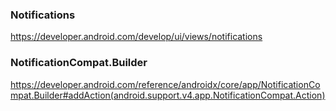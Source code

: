 ### Notifications
https://developer.android.com/develop/ui/views/notifications

### NotificationCompat.Builder
https://developer.android.com/reference/androidx/core/app/NotificationCompat.Builder#addAction(android.support.v4.app.NotificationCompat.Action)

